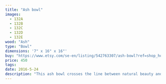 ```yaml
---
title: "Ash bowl"
images:
  - 132A
  - 132B
  - 132C
  - 132D
  - 132E
wood: "Ash"
type: "Bowl"
dimensions: '7" x 16" x 16"'
buy: "https://www.etsy.com/se-en/listing/542763307/ash-bowl?ref=shop_home_active_14"
price: 450
tags:
date: 2016-5-24
description: "This ash bowl crosses the line between natural beauty and great functionality as a very large family salad bowl. Its delightful lines embrace the wonderful grain that swirls throughout. It also makes an assertive and striking statement as a stand alone piece of functional simple art."
---
```



